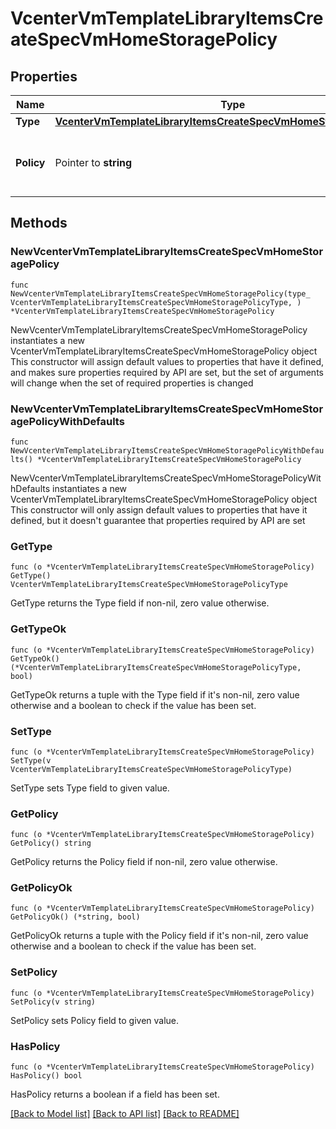 # VcenterVmTemplateLibraryItemsCreateSpecVmHomeStoragePolicy

## Properties

Name | Type | Description | Notes
------------ | ------------- | ------------- | -------------
**Type** | [**VcenterVmTemplateLibraryItemsCreateSpecVmHomeStoragePolicyType**](VcenterVmTemplateLibraryItemsCreateSpecVmHomeStoragePolicyType.md) |  | 
**Policy** | Pointer to **string** | Identifier for the storage policy to use. | [optional] 

## Methods

### NewVcenterVmTemplateLibraryItemsCreateSpecVmHomeStoragePolicy

`func NewVcenterVmTemplateLibraryItemsCreateSpecVmHomeStoragePolicy(type_ VcenterVmTemplateLibraryItemsCreateSpecVmHomeStoragePolicyType, ) *VcenterVmTemplateLibraryItemsCreateSpecVmHomeStoragePolicy`

NewVcenterVmTemplateLibraryItemsCreateSpecVmHomeStoragePolicy instantiates a new VcenterVmTemplateLibraryItemsCreateSpecVmHomeStoragePolicy object
This constructor will assign default values to properties that have it defined,
and makes sure properties required by API are set, but the set of arguments
will change when the set of required properties is changed

### NewVcenterVmTemplateLibraryItemsCreateSpecVmHomeStoragePolicyWithDefaults

`func NewVcenterVmTemplateLibraryItemsCreateSpecVmHomeStoragePolicyWithDefaults() *VcenterVmTemplateLibraryItemsCreateSpecVmHomeStoragePolicy`

NewVcenterVmTemplateLibraryItemsCreateSpecVmHomeStoragePolicyWithDefaults instantiates a new VcenterVmTemplateLibraryItemsCreateSpecVmHomeStoragePolicy object
This constructor will only assign default values to properties that have it defined,
but it doesn't guarantee that properties required by API are set

### GetType

`func (o *VcenterVmTemplateLibraryItemsCreateSpecVmHomeStoragePolicy) GetType() VcenterVmTemplateLibraryItemsCreateSpecVmHomeStoragePolicyType`

GetType returns the Type field if non-nil, zero value otherwise.

### GetTypeOk

`func (o *VcenterVmTemplateLibraryItemsCreateSpecVmHomeStoragePolicy) GetTypeOk() (*VcenterVmTemplateLibraryItemsCreateSpecVmHomeStoragePolicyType, bool)`

GetTypeOk returns a tuple with the Type field if it's non-nil, zero value otherwise
and a boolean to check if the value has been set.

### SetType

`func (o *VcenterVmTemplateLibraryItemsCreateSpecVmHomeStoragePolicy) SetType(v VcenterVmTemplateLibraryItemsCreateSpecVmHomeStoragePolicyType)`

SetType sets Type field to given value.


### GetPolicy

`func (o *VcenterVmTemplateLibraryItemsCreateSpecVmHomeStoragePolicy) GetPolicy() string`

GetPolicy returns the Policy field if non-nil, zero value otherwise.

### GetPolicyOk

`func (o *VcenterVmTemplateLibraryItemsCreateSpecVmHomeStoragePolicy) GetPolicyOk() (*string, bool)`

GetPolicyOk returns a tuple with the Policy field if it's non-nil, zero value otherwise
and a boolean to check if the value has been set.

### SetPolicy

`func (o *VcenterVmTemplateLibraryItemsCreateSpecVmHomeStoragePolicy) SetPolicy(v string)`

SetPolicy sets Policy field to given value.

### HasPolicy

`func (o *VcenterVmTemplateLibraryItemsCreateSpecVmHomeStoragePolicy) HasPolicy() bool`

HasPolicy returns a boolean if a field has been set.


[[Back to Model list]](../README.md#documentation-for-models) [[Back to API list]](../README.md#documentation-for-api-endpoints) [[Back to README]](../README.md)


